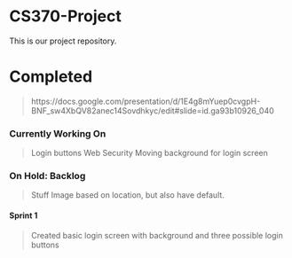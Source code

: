 # CS370-Project
This is our project repository.

<p>
<h1>Completed</h1>

<blockquote>
https://docs.google.com/presentation/d/1E4g8mYuep0cvgpH-BNF_sw4XbQV82anec14Sovdhkyc/edit#slide=id.ga93b10926_040
</blockquote>

<h3>Currently Working On</h3>

<blockquote>
Login buttons
Web Security
Moving background for login screen
</blockquote>

<h3>On Hold: Backlog</h3>

<blockquote>
Stuff
Image based on location, but also have default. 
</blockquote>

<h4>Sprint 1</h4>

<blockquote>
Created basic login screen with background and three possible login buttons
</blockquote>

</p>


